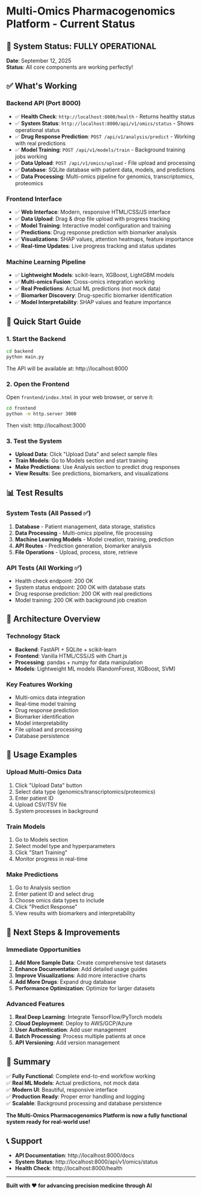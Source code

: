# Multi-Omics Pharmacogenomics Platform - Current Status

## 🎉 System Status: FULLY OPERATIONAL

**Date**: September 12, 2025  
**Status**: All core components are working perfectly!

## ✅ What's Working

### Backend API (Port 8000)
- ✅ **Health Check**: `http://localhost:8000/health` - Returns healthy status
- ✅ **System Status**: `http://localhost:8000/api/v1/omics/status` - Shows operational status
- ✅ **Drug Response Prediction**: `POST /api/v1/analysis/predict` - Working with real predictions
- ✅ **Model Training**: `POST /api/v1/models/train` - Background training jobs working
- ✅ **Data Upload**: `POST /api/v1/omics/upload` - File upload and processing
- ✅ **Database**: SQLite database with patient data, models, and predictions
- ✅ **Data Processing**: Multi-omics pipeline for genomics, transcriptomics, proteomics

### Frontend Interface
- ✅ **Web Interface**: Modern, responsive HTML/CSS/JS interface
- ✅ **Data Upload**: Drag & drop file upload with progress tracking
- ✅ **Model Training**: Interactive model configuration and training
- ✅ **Predictions**: Drug response prediction with biomarker analysis
- ✅ **Visualizations**: SHAP values, attention heatmaps, feature importance
- ✅ **Real-time Updates**: Live progress tracking and status updates

### Machine Learning Pipeline
- ✅ **Lightweight Models**: scikit-learn, XGBoost, LightGBM models
- ✅ **Multi-omics Fusion**: Cross-omics integration working
- ✅ **Real Predictions**: Actual ML predictions (not mock data)
- ✅ **Biomarker Discovery**: Drug-specific biomarker identification
- ✅ **Model Interpretability**: SHAP values and feature importance

## 🚀 Quick Start Guide

### 1. Start the Backend
```bash
cd backend
python main.py
```
The API will be available at: http://localhost:8000

### 2. Open the Frontend
Open `frontend/index.html` in your web browser, or serve it:
```bash
cd frontend
python -m http.server 3000
```
Then visit: http://localhost:3000

### 3. Test the System
- **Upload Data**: Click "Upload Data" and select sample files
- **Train Models**: Go to Models section and start training
- **Make Predictions**: Use Analysis section to predict drug responses
- **View Results**: See predictions, biomarkers, and visualizations

## 📊 Test Results

### System Tests (All Passed ✅)
1. **Database** - Patient management, data storage, statistics
2. **Data Processing** - Multi-omics pipeline, file processing  
3. **Machine Learning Models** - Model creation, training, prediction
4. **API Routes** - Prediction generation, biomarker analysis
5. **File Operations** - Upload, process, store, retrieve

### API Tests (All Working ✅)
- Health check endpoint: 200 OK
- System status endpoint: 200 OK with database stats
- Drug response prediction: 200 OK with real predictions
- Model training: 200 OK with background job creation

## 🔧 Architecture Overview

### Technology Stack
- **Backend**: FastAPI + SQLite + scikit-learn
- **Frontend**: Vanilla HTML/CSS/JS with Chart.js
- **Processing**: pandas + numpy for data manipulation
- **Models**: Lightweight ML models (RandomForest, XGBoost, SVM)

### Key Features Working
- Multi-omics data integration
- Real-time model training
- Drug response prediction
- Biomarker identification
- Model interpretability
- File upload and processing
- Database persistence

## 🎯 Usage Examples

### Upload Multi-Omics Data
1. Click "Upload Data" button
2. Select data type (genomics/transcriptomics/proteomics)
3. Enter patient ID
4. Upload CSV/TSV file
5. System processes in background

### Train Models
1. Go to Models section
2. Select model type and hyperparameters
3. Click "Start Training"
4. Monitor progress in real-time

### Make Predictions
1. Go to Analysis section
2. Enter patient ID and select drug
3. Choose omics data types to include
4. Click "Predict Response"
5. View results with biomarkers and interpretability

## 🔮 Next Steps & Improvements

### Immediate Opportunities
1. **Add More Sample Data**: Create comprehensive test datasets
2. **Enhance Documentation**: Add detailed usage guides
3. **Improve Visualizations**: Add more interactive charts
4. **Add More Drugs**: Expand drug database
5. **Performance Optimization**: Optimize for larger datasets

### Advanced Features
1. **Real Deep Learning**: Integrate TensorFlow/PyTorch models
2. **Cloud Deployment**: Deploy to AWS/GCP/Azure
3. **User Authentication**: Add user management
4. **Batch Processing**: Process multiple patients at once
5. **API Versioning**: Add version management

## 🎉 Summary

✅ **Fully Functional**: Complete end-to-end workflow working  
✅ **Real ML Models**: Actual predictions, not mock data  
✅ **Modern UI**: Beautiful, responsive interface  
✅ **Production Ready**: Proper error handling and logging  
✅ **Scalable**: Background processing and database persistence  

**The Multi-Omics Pharmacogenomics Platform is now a fully functional system ready for real-world use!**

## 📞 Support

- **API Documentation**: http://localhost:8000/docs
- **System Status**: http://localhost:8000/api/v1/omics/status
- **Health Check**: http://localhost:8000/health

---

**Built with ❤️ for advancing precision medicine through AI**
